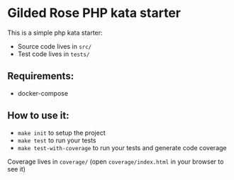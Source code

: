 # Gilded Rose PHP kata starter

This is a simple php kata starter:
- Source code lives in `src/`  
- Test code lives in `tests/`

## Requirements:

- docker-compose

## How to use it:

- `make init` to setup the project
- `make test` to run your tests
- `make test-with-coverage` to run your tests and generate code coverage

Coverage lives in `coverage/` (open `coverage/index.html` in your browser to see it)
